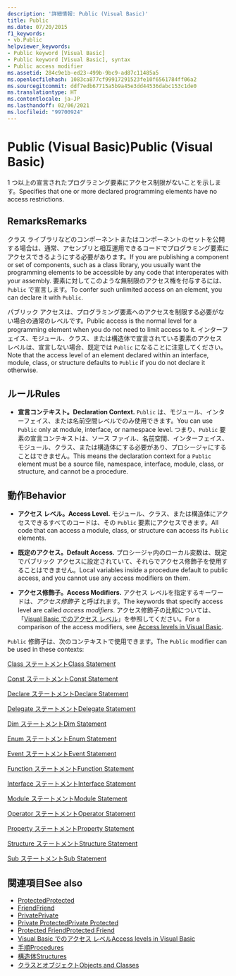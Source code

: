 ```yaml
---
description: '詳細情報: Public (Visual Basic)'
title: Public
ms.date: 07/20/2015
f1_keywords:
- vb.Public
helpviewer_keywords:
- Public keyword [Visual Basic]
- Public keyword [Visual Basic], syntax
- Public access modifier
ms.assetid: 284c9e1b-ed23-499b-9bc9-ad87c11485a5
ms.openlocfilehash: 1083ca877cf99917291523fe10f6561784ff06a2
ms.sourcegitcommit: ddf7edb67715a5b9a45e3dd44536dabc153c1de0
ms.translationtype: HT
ms.contentlocale: ja-JP
ms.lasthandoff: 02/06/2021
ms.locfileid: "99700924"
---
```

# <a name="public-visual-basic"></a><span data-ttu-id="74126-103">Public (Visual Basic)</span><span class="sxs-lookup"><span data-stu-id="74126-103">Public (Visual Basic)</span></span>

<span data-ttu-id="74126-104">1 つ以上の宣言されたプログラミング要素にアクセス制限がないことを示します。</span><span class="sxs-lookup"><span data-stu-id="74126-104">Specifies that one or more declared programming elements have no access restrictions.</span></span>  
  
## <a name="remarks"></a><span data-ttu-id="74126-105">Remarks</span><span class="sxs-lookup"><span data-stu-id="74126-105">Remarks</span></span>  

 <span data-ttu-id="74126-106">クラス ライブラリなどのコンポーネントまたはコンポーネントのセットを公開する場合は、通常、アセンブリと相互運用できるコードでプログラミング要素にアクセスできるようにする必要があります。</span><span class="sxs-lookup"><span data-stu-id="74126-106">If you are publishing a component or set of components, such as a class library, you usually want the programming elements to be accessible by any code that interoperates with your assembly.</span></span> <span data-ttu-id="74126-107">要素に対してこのような無制限のアクセス権を付与するには、`Public` で宣言します。</span><span class="sxs-lookup"><span data-stu-id="74126-107">To confer such unlimited access on an element, you can declare it with `Public`.</span></span>  
  
 <span data-ttu-id="74126-108">パブリック アクセスは、プログラミング要素へのアクセスを制限する必要がない場合の通常のレベルです。</span><span class="sxs-lookup"><span data-stu-id="74126-108">Public access is the normal level for a programming element when you do not need to limit access to it.</span></span> <span data-ttu-id="74126-109">インターフェイス、モジュール、クラス、または構造体で宣言されている要素のアクセス レベルは、宣言しない場合、既定では `Public` になることに注意してください。</span><span class="sxs-lookup"><span data-stu-id="74126-109">Note that the access level of an element declared within an interface, module, class, or structure defaults to `Public` if you do not declare it otherwise.</span></span>  
  
## <a name="rules"></a><span data-ttu-id="74126-110">ルール</span><span class="sxs-lookup"><span data-stu-id="74126-110">Rules</span></span>  
  
- <span data-ttu-id="74126-111">**宣言コンテキスト。**</span><span class="sxs-lookup"><span data-stu-id="74126-111">**Declaration Context.**</span></span> <span data-ttu-id="74126-112">`Public` は、モジュール、インターフェイス、または名前空間レベルでのみ使用できます。</span><span class="sxs-lookup"><span data-stu-id="74126-112">You can use `Public` only at module, interface, or namespace level.</span></span> <span data-ttu-id="74126-113">つまり、`Public` 要素の宣言コンテキストは、ソース ファイル、名前空間、インターフェイス、モジュール、クラス、または構造体にする必要があり、プロシージャにすることはできません。</span><span class="sxs-lookup"><span data-stu-id="74126-113">This means the declaration context for a `Public` element must be a source file, namespace, interface, module, class, or structure, and cannot be a procedure.</span></span>  
  
## <a name="behavior"></a><span data-ttu-id="74126-114">動作</span><span class="sxs-lookup"><span data-stu-id="74126-114">Behavior</span></span>  
  
- <span data-ttu-id="74126-115">**アクセス レベル。**</span><span class="sxs-lookup"><span data-stu-id="74126-115">**Access Level.**</span></span> <span data-ttu-id="74126-116">モジュール、クラス、または構造体にアクセスできるすべてのコードは、その `Public` 要素にアクセスできます。</span><span class="sxs-lookup"><span data-stu-id="74126-116">All code that can access a module, class, or structure can access its `Public` elements.</span></span>  
  
- <span data-ttu-id="74126-117">**既定のアクセス。**</span><span class="sxs-lookup"><span data-stu-id="74126-117">**Default Access.**</span></span> <span data-ttu-id="74126-118">プロシージャ内のローカル変数は、既定でパブリック アクセスに設定されていて、それらでアクセス修飾子を使用することはできません。</span><span class="sxs-lookup"><span data-stu-id="74126-118">Local variables inside a procedure default to public access, and you cannot use any access modifiers on them.</span></span>  
  
- <span data-ttu-id="74126-119">**アクセス修飾子。**</span><span class="sxs-lookup"><span data-stu-id="74126-119">**Access Modifiers.**</span></span> <span data-ttu-id="74126-120">アクセス レベルを指定するキーワードは、*アクセス修飾子* と呼ばれます。</span><span class="sxs-lookup"><span data-stu-id="74126-120">The keywords that specify access level are called *access modifiers*.</span></span> <span data-ttu-id="74126-121">アクセス修飾子の比較については、「[Visual Basic でのアクセス レベル](../../programming-guide/language-features/declared-elements/access-levels.md)」を参照してください。</span><span class="sxs-lookup"><span data-stu-id="74126-121">For a comparison of the access modifiers, see [Access levels in Visual Basic](../../programming-guide/language-features/declared-elements/access-levels.md).</span></span>  
  
 <span data-ttu-id="74126-122">`Public` 修飾子は、次のコンテキストで使用できます。</span><span class="sxs-lookup"><span data-stu-id="74126-122">The `Public` modifier can be used in these contexts:</span></span>  
  
 [<span data-ttu-id="74126-123">Class ステートメント</span><span class="sxs-lookup"><span data-stu-id="74126-123">Class Statement</span></span>](../statements/class-statement.md)  
  
 [<span data-ttu-id="74126-124">Const ステートメント</span><span class="sxs-lookup"><span data-stu-id="74126-124">Const Statement</span></span>](../statements/const-statement.md)  
  
 [<span data-ttu-id="74126-125">Declare ステートメント</span><span class="sxs-lookup"><span data-stu-id="74126-125">Declare Statement</span></span>](../statements/declare-statement.md)  
  
 [<span data-ttu-id="74126-126">Delegate ステートメント</span><span class="sxs-lookup"><span data-stu-id="74126-126">Delegate Statement</span></span>](../statements/delegate-statement.md)  
  
 [<span data-ttu-id="74126-127">Dim ステートメント</span><span class="sxs-lookup"><span data-stu-id="74126-127">Dim Statement</span></span>](../statements/dim-statement.md)  
  
 [<span data-ttu-id="74126-128">Enum ステートメント</span><span class="sxs-lookup"><span data-stu-id="74126-128">Enum Statement</span></span>](../statements/enum-statement.md)  
  
 [<span data-ttu-id="74126-129">Event ステートメント</span><span class="sxs-lookup"><span data-stu-id="74126-129">Event Statement</span></span>](../statements/event-statement.md)  
  
 [<span data-ttu-id="74126-130">Function ステートメント</span><span class="sxs-lookup"><span data-stu-id="74126-130">Function Statement</span></span>](../statements/function-statement.md)  
  
 [<span data-ttu-id="74126-131">Interface ステートメント</span><span class="sxs-lookup"><span data-stu-id="74126-131">Interface Statement</span></span>](../statements/interface-statement.md)  
  
 [<span data-ttu-id="74126-132">Module ステートメント</span><span class="sxs-lookup"><span data-stu-id="74126-132">Module Statement</span></span>](../statements/module-statement.md)  
  
 [<span data-ttu-id="74126-133">Operator ステートメント</span><span class="sxs-lookup"><span data-stu-id="74126-133">Operator Statement</span></span>](../statements/operator-statement.md)  
  
 [<span data-ttu-id="74126-134">Property ステートメント</span><span class="sxs-lookup"><span data-stu-id="74126-134">Property Statement</span></span>](../statements/property-statement.md)  
  
 [<span data-ttu-id="74126-135">Structure ステートメント</span><span class="sxs-lookup"><span data-stu-id="74126-135">Structure Statement</span></span>](../statements/structure-statement.md)  
  
 [<span data-ttu-id="74126-136">Sub ステートメント</span><span class="sxs-lookup"><span data-stu-id="74126-136">Sub Statement</span></span>](../statements/sub-statement.md)  
  
## <a name="see-also"></a><span data-ttu-id="74126-137">関連項目</span><span class="sxs-lookup"><span data-stu-id="74126-137">See also</span></span>

- [<span data-ttu-id="74126-138">Protected</span><span class="sxs-lookup"><span data-stu-id="74126-138">Protected</span></span>](protected.md)
- [<span data-ttu-id="74126-139">Friend</span><span class="sxs-lookup"><span data-stu-id="74126-139">Friend</span></span>](friend.md)
- [<span data-ttu-id="74126-140">Private</span><span class="sxs-lookup"><span data-stu-id="74126-140">Private</span></span>](private.md)
- [<span data-ttu-id="74126-141">Private Protected</span><span class="sxs-lookup"><span data-stu-id="74126-141">Private Protected</span></span>](private-protected.md)
- [<span data-ttu-id="74126-142">Protected Friend</span><span class="sxs-lookup"><span data-stu-id="74126-142">Protected Friend</span></span>](protected-friend.md)
- [<span data-ttu-id="74126-143">Visual Basic でのアクセス レベル</span><span class="sxs-lookup"><span data-stu-id="74126-143">Access levels in Visual Basic</span></span>](../../programming-guide/language-features/declared-elements/access-levels.md)
- [<span data-ttu-id="74126-144">手順</span><span class="sxs-lookup"><span data-stu-id="74126-144">Procedures</span></span>](../../programming-guide/language-features/procedures/index.md)
- [<span data-ttu-id="74126-145">構造体</span><span class="sxs-lookup"><span data-stu-id="74126-145">Structures</span></span>](../../programming-guide/language-features/data-types/structures.md)
- [<span data-ttu-id="74126-146">クラスとオブジェクト</span><span class="sxs-lookup"><span data-stu-id="74126-146">Objects and Classes</span></span>](../../programming-guide/language-features/objects-and-classes/index.md)
